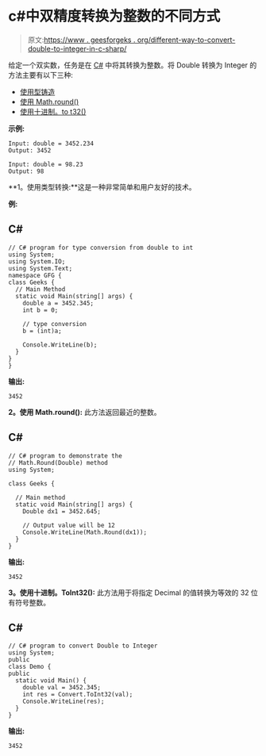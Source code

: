 # c#中双精度转换为整数的不同方式

> 原文:[https://www . geesforgeks . org/different-way-to-convert-double-to-integer-in-c-sharp/](https://www.geeksforgeeks.org/different-ways-to-convert-double-to-integer-in-c-sharp/)

给定一个双实数，任务是在 [C#](https://www.geeksforgeeks.org/c-sharp-tutorial/) 中将其转换为整数。将 Double 转换为 Integer 的方法主要有以下三种:

*   [使用型铸造](https://www.geeksforgeeks.org/c-sharp-type-casting/)
*   [使用 Math.round()](https://www.geeksforgeeks.org/c-sharp-math-round-method-set-1/)
*   [使用十进制。to t32()](https://www.geeksforgeeks.org/decimal-toint32-method-in-c-sharp/)

**示例:**

```
Input: double = 3452.234
Output: 3452 

Input: double = 98.23
Output: 98 
```

**1。使用类型转换:**这是一种非常简单和用户友好的技术。

**例:**

## C#

```
// C# program for type conversion from double to int
using System;
using System.IO;
using System.Text;
namespace GFG {
class Geeks {
  // Main Method
  static void Main(string[] args) {
    double a = 3452.345;
    int b = 0;

    // type conversion
    b = (int)a;

    Console.WriteLine(b);
  }
}
}
```

**输出:**

```
3452

```

**2。使用 Math.round():** 此方法返回最近的整数。

## C#

```
// C# program to demonstrate the
// Math.Round(Double) method
using System;

class Geeks {

  // Main method
  static void Main(string[] args) {
    Double dx1 = 3452.645;

    // Output value will be 12
    Console.WriteLine(Math.Round(dx1));
  }
}
```

**输出:**

```
3452

```

**3。使用十进制。ToInt32():** 此方法用于将指定 Decimal 的值转换为等效的 32 位有符号整数。

## C#

```
// C# program to convert Double to Integer
using System;
public
class Demo {
public
  static void Main() {
    double val = 3452.345;
    int res = Convert.ToInt32(val);
    Console.WriteLine(res);
  }
}
```

**输出:**

```
3452

```